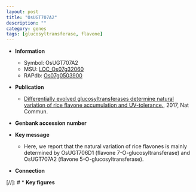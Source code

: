 ```yaml
---
layout: post
title: "OsUGT707A2"
description: ""
category: genes
tags: [glucosyltransferase, flavone]
---
```


* **Information**  
    + Symbol: OsUGT707A2  
    + MSU: [LOC_Os07g32060](http://rice.plantbiology.msu.edu/cgi-bin/ORF_infopage.cgi?orf=LOC_Os07g32060)  
    + RAPdb: [Os07g0503900](http://rapdb.dna.affrc.go.jp/viewer/gbrowse_details/irgsp1?name=Os07g0503900)  

* **Publication**  
    + [Differentially evolved glucosyltransferases determine natural variation of rice flavone accumulation and UV-tolerance.](http://www.ncbi.nlm.nih.gov/pubmed?term=Differentially+evolved+glucosyltransferases+determine+natural+variation+of+rice+flavone+accumulation+and+UV-tolerance.%5BTitle%5D), 2017, Nat Commun.

* **Genbank accession number**  

* **Key message**  
    + Here, we report that the natural variation of rice flavones is mainly determined by OsUGT706D1 (flavone 7-O-glucosyltransferase) and OsUGT707A2 (flavone 5-O-glucosyltransferase).

* **Connection**  

[//]: # * **Key figures**  


